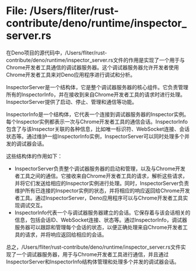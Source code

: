 # File: /Users/fliter/rust-contribute/deno/runtime/inspector_server.rs

在Deno项目的源代码中，/Users/fliter/rust-contribute/deno/runtime/inspector_server.rs文件的作用是实现了一个用于与Chrome开发者工具通信的调试器服务器。这个调试器服务器允许开发者使用Chrome开发者工具来对Deno应用程序进行调试和分析。

InspectorServer是一个结构体，它是整个调试器服务器的核心组件。它负责管理所有的InspectorInfo，并在接收到来自Chrome开发者工具的请求时进行处理。InspectorServer提供了启动、停止、管理和通信等功能。

InspectorInfo是一个结构体，它代表一个连接到调试器服务器的Inspector实例。每个Inspector实例都表示一次与Chrome开发者工具的通信会话。InspectorInfo包含了与该Inspector关联的各种信息，比如唯一标识符、WebSocket连接、会话状态等。通过维护一组InspectorInfo实例，InspectorServer可以同时处理多个并发的调试器会话。

这些结构体的作用如下：
- InspectorServer负责整个调试器服务器的启动和管理，以及与Chrome开发者工具之间的通信。它接收来自Chrome开发者工具的请求，解析这些请求，并将它们发送给相应的Inspector实例进行处理。同时，InspectorServer负责维护所有已连接的Inspector实例的状态，并将相应的响应返回给Chrome开发者工具。通过InspectorServer，Deno应用程序可以与Chrome开发者工具实现调试交互。
- InspectorInfo代表一个与调试器服务器建立的会话。它保存着与该会话相关的信息，包括会话ID、WebSocket连接、状态等。通过InspectorInfo，调试器服务器可以跟踪和管理每个会话的状态，以便正确处理来自Chrome开发者工具的请求，并将响应返回给相应的会话。

总之，/Users/fliter/rust-contribute/deno/runtime/inspector_server.rs文件实现了一个调试器服务器，用于与Chrome开发者工具进行通信，并且通过InspectorServer和InspectorInfo结构体管理和处理多个并发的调试器会话。

